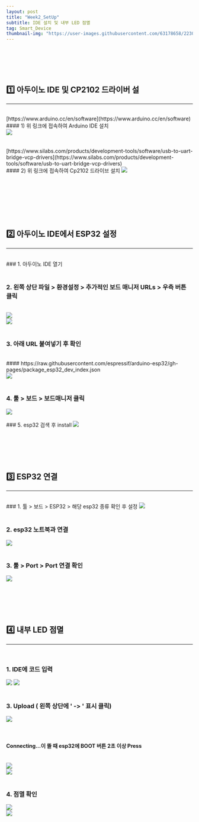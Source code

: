 ```yaml
---
layout: post
title: "Week2_SetUp"
subtitle: IDE 설치 및 내부 LED 점멸
tag: Smart_Device
thumbnail-img: "https://user-images.githubusercontent.com/63178658/223021248-17441d33-53a8-461a-97a2-d528fc809069.png"
---
```

<br><br>
<br><br>



## 1️⃣ 아두이노 IDE 및 CP2102 드라이버 설
<hr/>
<br>
[https://www.arduino.cc/en/software](https://www.arduino.cc/en/software)<br/>
#### 1) 위 링크에 접속하여 Arduino IDE 설치<br>
<img src="https://user-images.githubusercontent.com/63178658/223021248-17441d33-53a8-461a-97a2-d528fc809069.png"/>
<br><br><br>
[https://www.silabs.com/products/development-tools/software/usb-to-uart-bridge-vcp-drivers](https://www.silabs.com/products/development-tools/software/usb-to-uart-bridge-vcp-drivers)<br>
#### 2) 위 링크에 접속하여 Cp2102 드라이브 설치
<img src="https://user-images.githubusercontent.com/63178658/230758166-80705eb5-6eaf-486f-b90f-62167e5d8452.png"/>


<br><br>
<br><br>
<br><br>



## 2️⃣ 아두이노 IDE에서 ESP32 설정
---
<br>
### 1. 아두이노 IDE 열기
<br><br>


### 2. 왼쪽 상단 파일 > 환경설정 > 추가적인 보드 매니저 URLs > 우측 버튼 클릭
<br>
<img src= "https://user-images.githubusercontent.com/63178658/223050088-ce9e3ce4-b1c4-4ae6-967a-f8320445745c.png"/>
<br>
<img src= "https://user-images.githubusercontent.com/63178658/223050090-c122f353-8abe-4ee9-aaf8-4635e95a79b1.png"/>
<br><br>


### 3. 아래 URL 붙여넣기 후 확인
<br>
#### https://raw.githubusercontent.com/espressif/arduino-esp32/gh-pages/package_esp32_dev_index.json
<br><img src= "https://user-images.githubusercontent.com/63178658/223050093-a236922c-8385-4bba-80ec-df46f53ad6a8.png"/>
<br><br>


### 4. 툴 > 보드 > 보드매니저 클릭
<img src= "https://user-images.githubusercontent.com/63178658/223050098-b0c9a4f6-189d-4c3d-ae66-1dc9ddc318a5.png"/>
<br><br>
### 5. esp32 검색 후 install
<img src= "https://user-images.githubusercontent.com/63178658/223050082-b726529e-364b-4b54-b97f-c740cee37292.png"/>
<br><br>
<br><br>
<br><br>



## 3️⃣ ESP32 연결 
<hr/>
<br>
### 1. 툴 > 보드 > ESP32 > 해당 esp32 종류 확인 후 설정
<img src= "https://user-images.githubusercontent.com/63178658/223051835-105d1043-d271-4aa3-89d4-670d91351a2e.png"/>
<br><br>


### 2. esp32 노트북과 연결
<img src = "https://user-images.githubusercontent.com/63178658/223051944-66b8d24c-0246-4728-b688-ca75904658a3.jpg"/>
<br><br>


### 3. 툴 > Port > Port 연결 확인
<img src = "https://user-images.githubusercontent.com/63178658/223053471-997780fa-02f6-4483-a58a-5b59312fc72b.png"/>
<br><br>
<br><br>
<br><br>

## 4️⃣ 내부 LED 점멸
<hr/>
<br>

### 1. IDE에 코드 입력
<img src = "https://user-images.githubusercontent.com/63178658/224239018-c12cffb7-55bb-4cb3-b957-c6ba2c9f042d.png"/>
<img src = "https://user-images.githubusercontent.com/63178658/224238791-1b2cc901-ce04-4cf4-a9f5-2ca7caace2b2.png"/>
<br><br>


### 3. Upload ( 왼쪽 상단에 ' -> ' 표시 클릭)
<img src = "https://user-images.githubusercontent.com/63178658/224239408-14da4d79-f19a-497c-b3f2-5867b645c18f.png"/><br>
<br><br>

#### Connecting...이 뜰 때 esp32에 BOOT 버튼 2초 이상 Press
<br>
<img src="https://user-images.githubusercontent.com/63178658/223057014-c7f12fef-6238-4f56-9618-30a3d3888535.png"/>
<br>
<img src="https://user-images.githubusercontent.com/63178658/224239868-d5cbe1d4-ec2a-4e2c-b2af-0c961f2a4139.jpg"/>
<br><br>


### 4. 점멸 확인
<img src = "https://user-images.githubusercontent.com/63178658/224239162-e68f6337-40ad-4bcd-9ebc-0185696d4b66.jpg"/>
<br>
<img src = "https://user-images.githubusercontent.com/63178658/224246427-5f176c27-a0ee-4165-86ee-d097253fa15d.gif"/>


<br><br><br>


